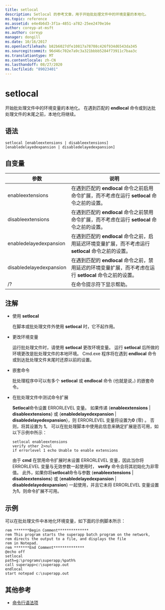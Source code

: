 ```yaml
---
title: setlocal
description: Setlocal 的参考文章，用于开始批处理文件中的环境变量的本地化。
ms.topic: reference
ms.assetid: e4e4b6d3-3f1a-4851-a782-25ee2470e16e
author: coreyp-at-msft
ms.author: coreyp
manager: dongill
ms.date: 10/16/2017
ms.openlocfilehash: b82b6027dfe10817a78708c426f934d6543da345
ms.sourcegitcommit: 96d46c702e7a9c3a321bbbb5284f73911c7baa3c
ms.translationtype: MT
ms.contentlocale: zh-CN
ms.lasthandoff: 08/27/2020
ms.locfileid: "89023401"
---
```

# <a name="setlocal"></a>setlocal

开始批处理文件中的环境变量的本地化。 在遇到匹配的 **endlocal** 命令或到达批处理文件的末尾之前，本地化将继续。



## <a name="syntax"></a>语法

```
setlocal [enableextensions | disableextensions] [enabledelayedexpansion | disabledelayedexpansion]
```

## <a name="arguments"></a>自变量

|参数|说明|
|--------|-----------|
|enableextensions|在遇到匹配的 **endlocal** 命令之前启用命令扩展，而不考虑在运行 **setlocal** 命令之前的设置。|
|disableextensions|在遇到匹配的 **endlocal** 命令之前禁用命令扩展，而不考虑在运行 **setlocal** 命令之前的设置。|
|enabledelayedexpansion|在遇到匹配的 **endlocal** 命令之前，启用延迟环境变量扩展，而不考虑运行 **setlocal** 命令之前的设置。|
|disabledelayedexpansion|在遇到匹配的 **endlocal** 命令之前，禁用延迟的环境变量扩展，而不考虑在运行 **setlocal** 命令之前的设置。|
|/?|在命令提示符下显示帮助。|

## <a name="remarks"></a>注解

-   使用 **setlocal**

    在脚本或批处理文件外使用 **setlocal** 时，它不起作用。
-   更改环境变量

    运行批处理文件时，请使用 **setlocal** 更改环境变量。 运行 **setlocal** 后所做的环境更改是批处理文件的本地环境。 Cmd.exe 程序将在遇到 **endlocal** 命令或到达批处理文件末尾时还原以前的设置。
-   嵌套命令

    批处理程序中可以有多个 **setlocal** 或 **endlocal** 命令 (也就是说，) 的嵌套命令。
-   在批处理文件中测试命令扩展

    **Setlocal**命令设置 ERRORLEVEL 变量。 如果传递 {**enableextensions**  |  **disableextensions**} 或 {**enabledelayedexpansion**  |  **disabledelayedexpansion**}，则 ERRORLEVEL 变量将设置为**0** (零) 。 否则，将其设置为 **1**。 可以在批处理脚本中使用此信息来确定扩展是否可用，如以下示例中所示：
    ```
    setlocal enableextensions
    verify other 2>nul
    if errorlevel 1 echo Unable to enable extensions
    ```
    由于 **cmd** 在禁用命令扩展时未设置 ERRORLEVEL 变量，因此当你将 ERRORLEVEL 变量与无效参数一起使用时， **verify** 命令会将其初始化为非零值。 此外，如果你将**setlocal**命令与参数 {**enableextensions**  |  **disableextensions**} 或 {**enabledelayedexpansion**  |  **disabledelayedexpansion**} 一起使用，并且它未将 ERRORLEVEL 变量设置为**1**，则命令扩展不可用。

## <a name="examples"></a>示例

可以在批处理文件中本地化环境变量，如下面的示例脚本所示：
```
rem *******Begin Comment**************
rem This program starts the superapp batch program on the network,
rem directs the output to a file, and displays the file
rem in Notepad.
rem *******End Comment**************
@echo off
setlocal
path=g:\programs\superapp;%path%
call superapp>c:\superapp.out
endlocal
start notepad c:\superapp.out
```

## <a name="additional-references"></a>其他参考

- [命令行语法项](command-line-syntax-key.md)